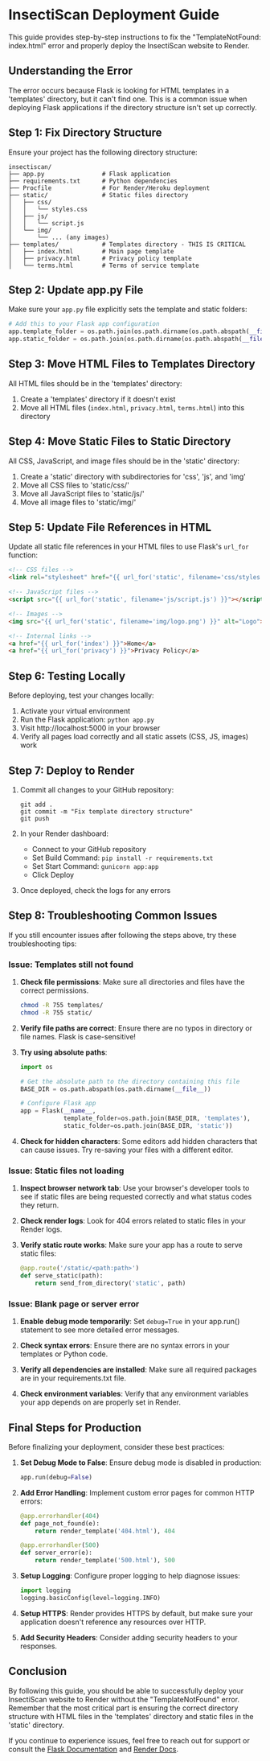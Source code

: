 # InsectiScan Deployment Guide

This guide provides step-by-step instructions to fix the "TemplateNotFound: index.html" error and properly deploy the InsectiScan website to Render.

## Understanding the Error

The error occurs because Flask is looking for HTML templates in a 'templates' directory, but it can't find one. This is a common issue when deploying Flask applications if the directory structure isn't set up correctly.

## Step 1: Fix Directory Structure

Ensure your project has the following directory structure:

```
insectiscan/
├── app.py                # Flask application
├── requirements.txt      # Python dependencies
├── Procfile              # For Render/Heroku deployment
├── static/               # Static files directory
│   ├── css/              
│   │   └── styles.css    
│   ├── js/               
│   │   └── script.js     
│   └── img/              
│       └── ... (any images)
├── templates/            # Templates directory - THIS IS CRITICAL
│   ├── index.html        # Main page template
│   ├── privacy.html      # Privacy policy template
│   └── terms.html        # Terms of service template
```

## Step 2: Update app.py File

Make sure your `app.py` file explicitly sets the template and static folders:

```python
# Add this to your Flask app configuration
app.template_folder = os.path.join(os.path.dirname(os.path.abspath(__file__)), 'templates')
app.static_folder = os.path.join(os.path.dirname(os.path.abspath(__file__)), 'static')
```

## Step 3: Move HTML Files to Templates Directory

All HTML files should be in the 'templates' directory:

1. Create a 'templates' directory if it doesn't exist
2. Move all HTML files (`index.html`, `privacy.html`, `terms.html`) into this directory

## Step 4: Move Static Files to Static Directory

All CSS, JavaScript, and image files should be in the 'static' directory:

1. Create a 'static' directory with subdirectories for 'css', 'js', and 'img'
2. Move all CSS files to 'static/css/'
3. Move all JavaScript files to 'static/js/'
4. Move all image files to 'static/img/'

## Step 5: Update File References in HTML

Update all static file references in your HTML files to use Flask's `url_for` function:

```html
<!-- CSS files -->
<link rel="stylesheet" href="{{ url_for('static', filename='css/styles.css') }}">

<!-- JavaScript files -->
<script src="{{ url_for('static', filename='js/script.js') }}"></script>

<!-- Images -->
<img src="{{ url_for('static', filename='img/logo.png') }}" alt="Logo">

<!-- Internal links -->
<a href="{{ url_for('index') }}">Home</a>
<a href="{{ url_for('privacy') }}">Privacy Policy</a>
```

## Step 6: Testing Locally

Before deploying, test your changes locally:

1. Activate your virtual environment
2. Run the Flask application: `python app.py`
3. Visit http://localhost:5000 in your browser
4. Verify all pages load correctly and all static assets (CSS, JS, images) work

## Step 7: Deploy to Render

1. Commit all changes to your GitHub repository:
   ```
   git add .
   git commit -m "Fix template directory structure"
   git push
   ```

2. In your Render dashboard:
   - Connect to your GitHub repository
   - Set Build Command: `pip install -r requirements.txt`
   - Set Start Command: `gunicorn app:app`
   - Click Deploy

3. Once deployed, check the logs for any errors

## Step 8: Troubleshooting Common Issues

If you still encounter issues after following the steps above, try these troubleshooting tips:

### Issue: Templates still not found

1. **Check file permissions**:
   Make sure all directories and files have the correct permissions.

   ```bash
   chmod -R 755 templates/
   chmod -R 755 static/
   ```

2. **Verify file paths are correct**:
   Ensure there are no typos in directory or file names. Flask is case-sensitive!

3. **Try using absolute paths**:
   ```python
   import os
   
   # Get the absolute path to the directory containing this file
   BASE_DIR = os.path.abspath(os.path.dirname(__file__))
   
   # Configure Flask app
   app = Flask(__name__, 
               template_folder=os.path.join(BASE_DIR, 'templates'),
               static_folder=os.path.join(BASE_DIR, 'static'))
   ```

4. **Check for hidden characters**:
   Some editors add hidden characters that can cause issues. Try re-saving your files with a different editor.

### Issue: Static files not loading

1. **Inspect browser network tab**:
   Use your browser's developer tools to see if static files are being requested correctly and what status codes they return.

2. **Check render logs**:
   Look for 404 errors related to static files in your Render logs.

3. **Verify static route works**:
   Make sure your app has a route to serve static files:

   ```python
   @app.route('/static/<path:path>')
   def serve_static(path):
       return send_from_directory('static', path)
   ```

### Issue: Blank page or server error

1. **Enable debug mode temporarily**:
   Set `debug=True` in your app.run() statement to see more detailed error messages.

2. **Check syntax errors**:
   Ensure there are no syntax errors in your templates or Python code.

3. **Verify all dependencies are installed**:
   Make sure all required packages are in your requirements.txt file.

4. **Check environment variables**:
   Verify that any environment variables your app depends on are properly set in Render.

## Final Steps for Production

Before finalizing your deployment, consider these best practices:

1. **Set Debug Mode to False**:
   Ensure debug mode is disabled in production:
   ```python
   app.run(debug=False)
   ```

2. **Add Error Handling**:
   Implement custom error pages for common HTTP errors:
   ```python
   @app.errorhandler(404)
   def page_not_found(e):
       return render_template('404.html'), 404
   
   @app.errorhandler(500)
   def server_error(e):
       return render_template('500.html'), 500
   ```

3. **Setup Logging**:
   Configure proper logging to help diagnose issues:
   ```python
   import logging
   logging.basicConfig(level=logging.INFO)
   ```

4. **Setup HTTPS**:
   Render provides HTTPS by default, but make sure your application doesn't reference any resources over HTTP.

5. **Add Security Headers**:
   Consider adding security headers to your responses.

## Conclusion

By following this guide, you should be able to successfully deploy your InsectiScan website to Render without the "TemplateNotFound" error. Remember that the most critical part is ensuring the correct directory structure with HTML files in the 'templates' directory and static files in the 'static' directory.

If you continue to experience issues, feel free to reach out for support or consult the [Flask Documentation](https://flask.palletsprojects.com/) and [Render Docs](https://render.com/docs).
